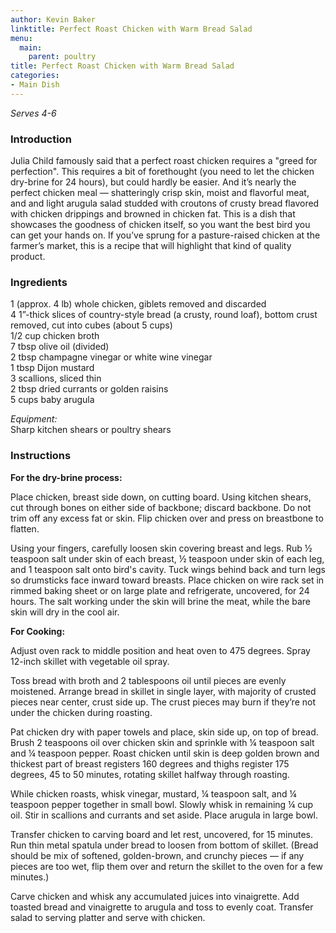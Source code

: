 ```yaml
---
author: Kevin Baker
linktitle: Perfect Roast Chicken with Warm Bread Salad
menu:
  main:
    parent: poultry
title: Perfect Roast Chicken with Warm Bread Salad
categories:
- Main Dish
---
```

*Serves 4-6*

### Introduction

Julia Child famously said that a perfect roast chicken requires a "greed for perfection". This requires a bit of forethought (you need to let the chicken dry-brine for 24 hours), but could hardly be easier. And it’s nearly the perfect chicken meal — shatteringly crisp skin, moist and flavorful meat, and and light arugula salad studded with croutons of crusty bread flavored with chicken drippings and browned in chicken fat. This is a dish that showcases the goodness of chicken itself, so you want the best bird you can get your hands on. If you’ve sprung for a pasture-raised chicken at the farmer’s market, this is a recipe that will highlight that kind of quality product.

### Ingredients

<div class="ingredient-list">

1 (approx. 4 lb) whole chicken, giblets removed and discarded  
4 1”-thick slices of country-style bread (a crusty, round loaf), bottom crust removed, cut into cubes (about 5 cups)  
1/2 cup chicken broth  
7 tbsp olive oil (divided)  
2 tbsp champagne vinegar or white wine vinegar  
1 tbsp Dijon mustard  
3 scallions, sliced thin  
2 tbsp dried currants or golden raisins  
5 cups baby arugula  
  
*Equipment:*  
Sharp kitchen shears or poultry shears  

</div>

### Instructions

**For the dry-brine process:**

Place chicken, breast side down, on cutting board. Using kitchen shears, cut through bones on either side of backbone; discard backbone. Do not trim off any excess fat or skin. Flip chicken over and press on breastbone to flatten. 

Using your fingers, carefully loosen skin covering breast and legs. Rub ½ teaspoon salt under skin of each breast, ½ teaspoon under skin of each leg, and 1 teaspoon salt onto bird's cavity. Tuck wings behind back and turn legs so drumsticks face inward toward breasts. Place chicken on wire rack set in rimmed baking sheet or on large plate and refrigerate, uncovered, for 24 hours. The salt working under the skin will brine the meat, while the bare skin will dry in the cool air.

**For Cooking:**

Adjust oven rack to middle position and heat oven to 475 degrees. Spray 12-inch skillet with vegetable oil spray. 

Toss bread with broth and 2 tablespoons oil until pieces are evenly moistened. Arrange bread in skillet in single layer, with majority of crusted pieces near center, crust side up. The crust pieces may burn if they’re not under the chicken during roasting. 

Pat chicken dry with paper towels and place, skin side up, on top of bread. Brush 2 teaspoons oil over chicken skin and sprinkle with ¼ teaspoon salt and ¼ teaspoon pepper. Roast chicken until skin is deep golden brown and thickest part of breast registers 160 degrees and thighs register 175 degrees, 45 to 50 minutes, rotating skillet halfway through roasting. 

While chicken roasts, whisk vinegar, mustard, ¼ teaspoon salt, and ¼ teaspoon pepper together in small bowl. Slowly whisk in remaining ¼ cup oil. Stir in scallions and currants and set aside. Place arugula in large bowl. 

Transfer chicken to carving board and let rest, uncovered, for 15 minutes. Run thin metal spatula under bread to loosen from bottom of skillet. (Bread should be mix of softened, golden-brown, and crunchy pieces — if any pieces are too wet, flip them over and return the skillet to the oven for a few minutes.) 

Carve chicken and whisk any accumulated juices into vinaigrette. Add toasted bread and vinaigrette to arugula and toss to evenly coat. Transfer salad to serving platter and serve with chicken. 